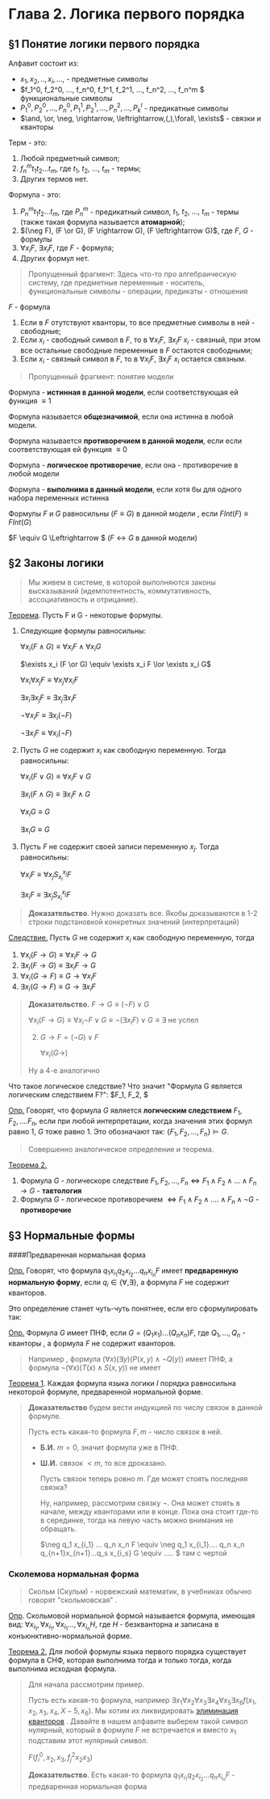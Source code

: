 # Глава 2. Логика первого порядка 

## §1 Понятие логики первого порядка

Алфавит состоит из: 

- $x_1, x_2, .., x_i, ...,$  - предметные символы
- $f_1^0, f_2^0, ..., f_n^0, f_1^1, f_2^1, ..., f_n^2, ..., f_n^m $ функциональные символы
- $P_1^0, P_2^0, ..., P_n^0, P_1^1, P_2^1, ..., P_n^2, ..., P_k^l$ - предикатные символы
- $\and, \or, \neg, \rightarrow, \leftrightarrow,(,),\forall, \exists$ - связки и кванторы

Терм - это:

1. Любой предметный символ;
2. $f_n^m t_1t_2\dots t_m$,  где  $t_1,\ t_2,\ \dots,\ t_m$ - термы;
3. Других термов нет.

Формула - это:

1. $P_n^m t_1t_2\dots t_m$,  где  $P_n^m$ - предикатный символ,  $t_1,\ t_2,\ \dots,\ t_m$ - термы (также такая формула называется **атомарной**);
2. $(\neg F), (F \or G), (F \rightarrow G), (F \leftrightarrow G)​$, где $F​$, $G​$ - формулы
3. $\forall x_iF, \ \exists x_i F$, где $F$ - формула;
4. Других формул нет.

> Пропущенный фрагмент: Здесь что-то про алгебраическую систему, где предметные переменные - носитель, функциональные символы - операции, предикаты - отношения

$F$ - формула

1. Если в $F$ отутствуют кванторы, то все предметные символы в ней - свободные;
2. Если $x_i$ - свободный символ в $F$, то в   $\forall x_iF, \ \exists x_i F$   $x_i$ - связный, при этом все остальные свободные переменные в $F$ остаются свободными;
3. Если $x_i$ - связный символ в $F$, то в   $\forall x_iF, \ \exists x_i F$    $x_i$ остается  связным.

> Пропущенный фрагмент: понятие модели

Формула - **истинная в данной модели**, если соответствующая ей функция $\equiv 1$

Формула называется **общезначимой**, если она истинна в любой модели.

Формула называется **противоречием в данной модели**, если если соответствующая ей функция $\equiv 0$

Формула - **логическое противоречие**, если она - противоречие в любой модели

Формула - **выполнима в данный модели**, если хотя бы для одного набора переменных истинна

Формулы $F$ и $G$ равносильны ($F \equiv G$) в данной модели , если $FInt(F) \equiv FInt(G)$

$F \equiv G  \Leftrightarrow  $ ($F \leftrightarrow G$ в данной модели) 

## §2 Законы логики

> Мы живем в системе, в которой выполняются законы высказываний (идемпотентность, коммутативность, ассоциативность и отрицание).

<u>Теорема</u>. Пусть F и G - некоторые формулы. 

1. Следующие формулы равносильны:

   $\forall x_i (F \land G) \equiv \forall x_i F \land \forall x_i G$

   $\exists x_i (F \or G) \equiv \exists x_i F \lor \exists x_i G$

   $\forall x_i \forall x_j F \equiv \forall x_j \forall x_i F$

   $\exists x_i \exists x_j F \equiv \exists x_j \exists x_i F$

   $\neg \forall x_i F \equiv \exists x_i(\neg F)$

   $\neg \exists x_i F \equiv \forall x_i (\neg F)$

2. Пусть $G$ не содержит $x_i$ как свободную переменную. Тогда равносильны:

   $\forall x_i (F \lor G) \equiv \forall x_i  F \lor G$ 

   $\exists x_i(F \land G) \equiv \exists x_i F \land G$

   $\forall x_i G \equiv G$

   $\exists x_i G \equiv G$

3. Пусть $F$ не содержит своей записи переменную $x_j$. Тогда равносильны:

   $\forall x_i F \equiv \forall x_j S_{x_i}^{x_j} F$

   $\exists x_i F \equiv \exists x_j S_{x_i}^{x_j} F$

> **Доказательство**. Нужно доказать все. Якобы доказываются в 1-2 строки подстановкой конкретных значений (интерпретаций)

<u>Следствие.</u> Пусть $G$ не содержит $x_i$ как свободную переменную, тогда

1. $\forall x_i (F \rightarrow G) \equiv \forall x_i F \rightarrow G$
2. $\exists x_i(F \rightarrow G) \equiv \exists x_i F \rightarrow G$
3. $\forall x_i (G \rightarrow F) \equiv G \rightarrow \forall x_i F$
4. $\exists x_i (G \rightarrow F) \equiv G \rightarrow \exists x_i F$

> **Доказательство.** $F \rightarrow G \equiv (\neg F) \lor G$
>
> $\forall x_i (F \rightarrow G) \equiv \forall x_i \neg F \lor G \equiv \neg(\exists x_i F) \lor G \equiv \exists$ не успел
>
> 2. $G \rightarrow F = (\neg G) \lor F$
>
>    $\forall x_i(G \rightarrow )$
>
> Ну а 4-е аналогично 
>
> 

Что такое логическое следствие? Что значит "Формула G является логическим следствием F?": $F_1, F_2, $

<u>Опр.</u> Говорят, что формула $G$ является **логическим следствием** $F_1, F_2, .... F_n$, если при любой интерпретации, когда значения этих формул равно $1$, $G$ тоже равно $1$.  Это обозначают так: $\{F_1, F_2, ..., F_n\} \models G$.

> Совершенно аналогическое определение и теорема.

<u>Теорема 2.</u> 

1. Формула $G$ - логическоре следствие $F_1, F_2, ... , F_n  \Leftrightarrow F_1 \land F_2 \land ... \land F_n \rightarrow G$ - **тавтология**
2. Формула $G$ - логическое противоречием $\Leftrightarrow F_1 \land F_2 \land.... \land F_n \land \neg G$  - **противоречие**  

## §3 Нормальные формы

####Предваренная нормальная форма

<u>Опр.</u> Говорят, что формула $q_1x_{i_1}q_2x_{i_2} ...q_nx_{i_n}F$ имеет **предваренную нормальную форму**, если  $q_i \in \{\forall, \exists\}$, а формула $F$ не содержит кванторов.

Это определение станет чуть-чуть понятнее, если его сформулировать так:

<u>Опр.</u> Формула $G$ имеет ПНФ, если $G = (Q_1 x_1)…(Q_n x_n )F$, где $Q_1, …, Q_n$ - кванторы , а формула $F$ не содержит кванторов.

> Например , формула $(\forall x)(\exists y)(P(x,y) \land \neg Q(y))$ имеет ПНФ, а формула $\neg (\forall x) (T(x) \land S(x, y))$ не имеет

<u>Теорема 1</u>. Каждая формула языка логики $I$ порядка равносильна некоторой формуле, предваренной нормальной форме.

> **Доказательство** будем вести индукцией по числу связок в данной формуле.
>
> Пусть есть какая-то формула $F, m$ - число связок в ней. 
>
> - **Б.И.** $m = 0$, значит формула уже в ПНФ.
>
> - **Ш.И.** связок $< m$, то все дроказано.
>
>   Пусть связок теперь ровно $m$. Где может стоять последняя связка? 
>
>   Ну, например, рассмотрим связку $\neg$. Она может стоять в начале, между кванторами или в конце. Пока она стоит где-то в серединке, тогда на левую часть можно внимания не обращать. 
>
>   $\neg q_1 x_{i_1} ... q_n x_n F \equiv \neg q_1 x_{i_1}.... q_n x_n q_{n+1}x_{n+1}...q_s x_{i_s} G \equiv ..... $ там с чертой 

### Сколемова нормальная форма

> Скольм (Скульм) - норвежский математик, в учебниках обычно говорят "скольмовская" .

<u>Опр</u>. Скольмовой нормальной формой называется формула, имеющая вид: $\forall x_{i_1}, \forall x_{i_1}, \forall x_{i_1} ..., \forall x_{i_n} H$, где $H$ - безкванторна и записана в конъюнктивно-нормальной форме. 

<u>Теорема 2.</u> Для любой формулы языка первого порядка существует формула в СНФ, которая выполнима тогда и только тогда, когда выполнима исходная формула.

> Для начала рассмотрим пример.
>
> Пусть есть какая-то формула, например $\exists x_1 \forall x_2 \forall x_3 \exists x_4 \forall x_5 \exists x_6 f(x_1, x_2, x_3, x_4, X-5, x_6)$. Мы хотим их ликвидировать [элиминация кванторов](https://ru.wikipedia.org/wiki/%D0%AD%D0%BB%D0%B8%D0%BC%D0%B8%D0%BD%D0%B0%D1%86%D0%B8%D1%8F_%D0%BA%D0%B2%D0%B0%D0%BD%D1%82%D0%BE%D1%80%D0%BE%D0%B2) . Давайте в нашем алфавите выберем такой символ нулярный, который в формуле $F$ не встречается и вместо $x_1$ подставим этот нулярный символ. 
>
> $F(f_i^0, x_2, x_3, f_j^2x_2x_3)$
>
> **Доказательство**. Есть какая-то формула $q_1x_{i_1}q_2x_{i_2} ...q_nx_{i_n}F$ - предваренная нормальная форма 


